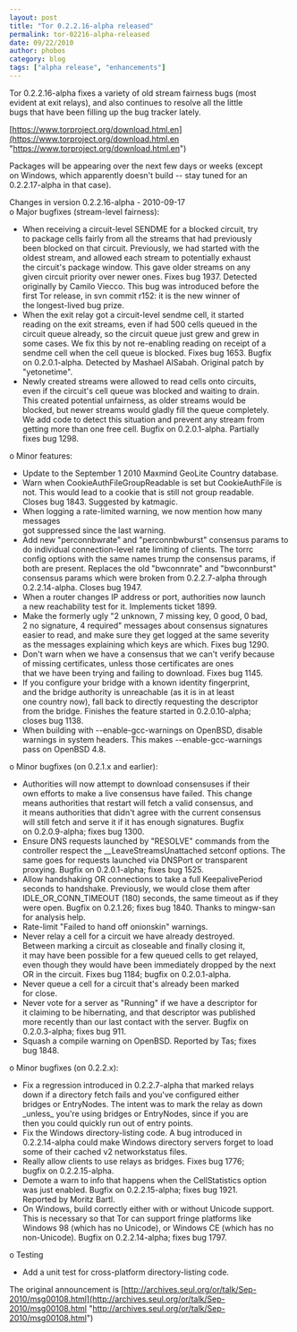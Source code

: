 ```yaml
---
layout: post
title: "Tor 0.2.2.16-alpha released"
permalink: tor-02216-alpha-released
date: 09/22/2010
author: phobos
category: blog
tags: ["alpha release", "enhancements"]
---
```


Tor 0.2.2.16-alpha fixes a variety of old stream fairness bugs (most  
evident at exit relays), and also continues to resolve all the little  
bugs that have been filling up the bug tracker lately.

[https://www.torproject.org/download.html.en](https://www.torproject.org/download.html.en "https://www.torproject.org/download.html.en")

Packages will be appearing over the next few days or weeks (except  
on Windows, which apparently doesn't build -- stay tuned for an  
0.2.2.17-alpha in that case).

Changes in version 0.2.2.16-alpha - 2010-09-17  
 o Major bugfixes (stream-level fairness):  
 - When receiving a circuit-level SENDME for a blocked circuit, try  
 to package cells fairly from all the streams that had previously  
 been blocked on that circuit. Previously, we had started with the  
 oldest stream, and allowed each stream to potentially exhaust  
 the circuit's package window. This gave older streams on any  
 given circuit priority over newer ones. Fixes bug 1937. Detected  
 originally by Camilo Viecco. This bug was introduced before the  
 first Tor release, in svn commit r152: it is the new winner of  
 the longest-lived bug prize.  
 - When the exit relay got a circuit-level sendme cell, it started  
 reading on the exit streams, even if had 500 cells queued in the  
 circuit queue already, so the circuit queue just grew and grew in  
 some cases. We fix this by not re-enabling reading on receipt of a  
 sendme cell when the cell queue is blocked. Fixes bug 1653. Bugfix  
 on 0.2.0.1-alpha. Detected by Mashael AlSabah. Original patch by  
 "yetonetime".  
 - Newly created streams were allowed to read cells onto circuits,  
 even if the circuit's cell queue was blocked and waiting to drain.  
 This created potential unfairness, as older streams would be  
 blocked, but newer streams would gladly fill the queue completely.  
 We add code to detect this situation and prevent any stream from  
 getting more than one free cell. Bugfix on 0.2.0.1-alpha. Partially  
 fixes bug 1298.

o Minor features:  
 - Update to the September 1 2010 Maxmind GeoLite Country database.  
 - Warn when CookieAuthFileGroupReadable is set but CookieAuthFile is  
 not. This would lead to a cookie that is still not group readable.  
 Closes bug 1843. Suggested by katmagic.  
 - When logging a rate-limited warning, we now mention how many messages  
 got suppressed since the last warning.  
 - Add new "perconnbwrate" and "perconnbwburst" consensus params to  
 do individual connection-level rate limiting of clients. The torrc  
 config options with the same names trump the consensus params, if  
 both are present. Replaces the old "bwconnrate" and "bwconnburst"  
 consensus params which were broken from 0.2.2.7-alpha through  
 0.2.2.14-alpha. Closes bug 1947.  
 - When a router changes IP address or port, authorities now launch  
 a new reachability test for it. Implements ticket 1899.  
 - Make the formerly ugly "2 unknown, 7 missing key, 0 good, 0 bad,  
 2 no signature, 4 required" messages about consensus signatures  
 easier to read, and make sure they get logged at the same severity  
 as the messages explaining which keys are which. Fixes bug 1290.  
 - Don't warn when we have a consensus that we can't verify because  
 of missing certificates, unless those certificates are ones  
 that we have been trying and failing to download. Fixes bug 1145.  
 - If you configure your bridge with a known identity fingerprint,  
 and the bridge authority is unreachable (as it is in at least  
 one country now), fall back to directly requesting the descriptor  
 from the bridge. Finishes the feature started in 0.2.0.10-alpha;  
 closes bug 1138.  
 - When building with --enable-gcc-warnings on OpenBSD, disable  
 warnings in system headers. This makes --enable-gcc-warnings  
 pass on OpenBSD 4.8.

o Minor bugfixes (on 0.2.1.x and earlier):  
 - Authorities will now attempt to download consensuses if their  
 own efforts to make a live consensus have failed. This change  
 means authorities that restart will fetch a valid consensus, and  
 it means authorities that didn't agree with the current consensus  
 will still fetch and serve it if it has enough signatures. Bugfix  
 on 0.2.0.9-alpha; fixes bug 1300.  
 - Ensure DNS requests launched by "RESOLVE" commands from the  
 controller respect the \_\_LeaveStreamsUnattached setconf options. The  
 same goes for requests launched via DNSPort or transparent  
 proxying. Bugfix on 0.2.0.1-alpha; fixes bug 1525.  
 - Allow handshaking OR connections to take a full KeepalivePeriod  
 seconds to handshake. Previously, we would close them after  
 IDLE\_OR\_CONN\_TIMEOUT (180) seconds, the same timeout as if they  
 were open. Bugfix on 0.2.1.26; fixes bug 1840. Thanks to mingw-san  
 for analysis help.  
 - Rate-limit "Failed to hand off onionskin" warnings.  
 - Never relay a cell for a circuit we have already destroyed.  
 Between marking a circuit as closeable and finally closing it,  
 it may have been possible for a few queued cells to get relayed,  
 even though they would have been immediately dropped by the next  
 OR in the circuit. Fixes bug 1184; bugfix on 0.2.0.1-alpha.  
 - Never queue a cell for a circuit that's already been marked  
 for close.  
 - Never vote for a server as "Running" if we have a descriptor for  
 it claiming to be hibernating, and that descriptor was published  
 more recently than our last contact with the server. Bugfix on  
 0.2.0.3-alpha; fixes bug 911.  
 - Squash a compile warning on OpenBSD. Reported by Tas; fixes  
 bug 1848.

o Minor bugfixes (on 0.2.2.x):  
 - Fix a regression introduced in 0.2.2.7-alpha that marked relays  
 down if a directory fetch fails and you've configured either  
 bridges or EntryNodes. The intent was to mark the relay as down  
 \_unless\_ you're using bridges or EntryNodes, since if you are  
 then you could quickly run out of entry points.  
 - Fix the Windows directory-listing code. A bug introduced in  
 0.2.2.14-alpha could make Windows directory servers forget to load  
 some of their cached v2 networkstatus files.  
 - Really allow clients to use relays as bridges. Fixes bug 1776;  
 bugfix on 0.2.2.15-alpha.  
 - Demote a warn to info that happens when the CellStatistics option  
 was just enabled. Bugfix on 0.2.2.15-alpha; fixes bug 1921.  
 Reported by Moritz Bartl.  
 - On Windows, build correctly either with or without Unicode support.  
 This is necessary so that Tor can support fringe platforms like  
 Windows 98 (which has no Unicode), or Windows CE (which has no  
 non-Unicode). Bugfix on 0.2.2.14-alpha; fixes bug 1797.

o Testing  
 - Add a unit test for cross-platform directory-listing code.

The original announcement is [http://archives.seul.org/or/talk/Sep-2010/msg00108.html](http://archives.seul.org/or/talk/Sep-2010/msg00108.html "http://archives.seul.org/or/talk/Sep-2010/msg00108.html")

